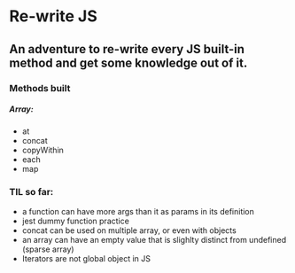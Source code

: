 # Re-write JS

## An adventure to re-write every JS built-in method and get some knowledge out of it.

### Methods built
##### Array:
- at
- concat
- copyWithin
- each
- map

### TIL so far:
- a function can have more args than it as params in its definition
- jest dummy function practice
- concat can be used on multiple array, or even with objects
- an array can have an empty value that is slighlty distinct from undefined (sparse array)
- Iterators are not global object in JS